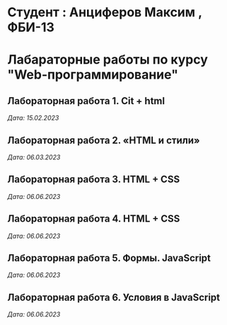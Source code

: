 # Студент : Анциферов Максим , ФБИ-13

# Лабараторные работы по курсу  "Web-программирование"

## Лабораторная работа 1. Cit + html

*Дата: 15.02.2023*

## Лабораторная работа 2. «HTML и стили»

*Дата: 06.03.2023*

## Лабораторная работа 3. HTML + CSS

*Дата: 06.06.2023*

## Лабораторная работа 4. HTML + CSS

*Дата: 06.06.2023*

## Лабораторная работа 5. Формы. JavaScript

*Дата: 06.06.2023*

## Лабораторная работа 6. Условия в JavaScript
*Дата: 06.06.2023*

